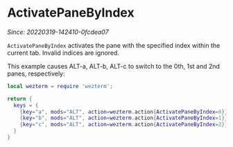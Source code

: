 # ActivatePaneByIndex

*Since: 20220319-142410-0fcdea07*

`ActivatePaneByIndex` activates the pane with the specified index within
the current tab.  Invalid indices are ignored.

This example causes ALT-a, ALT-b, ALT-c to switch to the 0th, 1st and 2nd
panes, respectively:

```lua
local wezterm = require 'wezterm';

return {
  keys = {
    {key="a", mods="ALT", action=wezterm.action{ActivatePaneByIndex=0}},
    {key="b", mods="ALT", action=wezterm.action{ActivatePaneByIndex=1}},
    {key="c", mods="ALT", action=wezterm.action{ActivatePaneByIndex=2}},
  }
}
```
